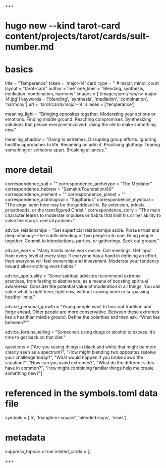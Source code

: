 +++
# hugo new --kind tarot-card content/projects/tarot/cards/suit-number.md
# basics
title     		 = "Temperance"
token					 = 'major-14'
card_type			 = '' # major, minor, court
layout				 = "tarot-card"
author    		 = 'me'
one_liner 		 = "Blending, synthesis, mediation, combination, harmony"
images				 = ['/images/tarot/rws/rw-major-14.jpg']
keywords			 = ['blending', 'synthesis', 'mediation', 'combination', 'harmony']
url						 = 'tarot/cards/major-14'
aliases				 = ['temperance']

meaning_light  = "Bringing opposites together. Moderating your actions or emotions. Finding middle ground. Reaching compromises. Synthesizing solutions that please everyone involved. Using the old to make something new."

meaning_shadow = "Going to extremes. Disrupting group efforts. Ignoring healthy approaches to life. Becoming an addict. Practicing gluttony. Tearing something or someone apart. Breaking alliances."

# more detail
correspondence_suit 				= ""
correspondence_archetype 		= "The Mediator"
correspondence_hebrew 			= "Samekh/Foundation/60"
correspondence_element 			= ""
correspondence_planet 			= ""
correspondence_astrological = "Sagittarius"
correspondence_mystical 		= "The angel seen here may be the goddess Iris. By extension, priests, priesthoods, or the transfigured Christ."
correspondence_story 				= "The main character learns to moderate impulses or habits that limit his or her ability to solve the story’s central problem."

advice_relationships 	 = "Set superficial relationships aside. Pursue trust and deep intimacy—the subtle blending of two people into one. Bring people together. Commit to introductions, parties, or gatherings. Seek out groups."

advice_work 					 = "Many hands make work easier. Call meetings. Get input from every level at every step. If everyone has a hand in defining an effort, then everyone will feel ownership and investment. Moderate your tendency toward all-or-nothing work habits."

advice_spirituality 	 = "Some spiritual advisors recommend extreme practices, from fasting to abstinence, as a means of boosting spiritual awareness. Consider the potential value of moderation in all things. You can value what is right here, right now, without craving more or surpassing healthy limits."

advice_personal_growth = "Young people want to toss out tradition and forge ahead. Older people are more conservative. Between these extremes lies a healthier middle ground. Define the polarities and then ask, “What lies between?”"

advice_fortune_telling = "Someone’s using drugs or alcohol to excess. It’s time to get back on that diet."

questions	= ["Are you seeing things in black and white that might be more clearly seen as a spectrum?", "How might blending two opposites resolve your challenge today?", "What would happen if you broke down the situation?", "How can you avoid extremes?", "What do the different sides have in common?", "How might combining familiar things help me create something new?"]

# referenced in the symbols.toml data file
symbols	  = ['5', 'triangle-in-square', 'blended-cups', 'irises']

# metadata
suppress_topnav = true
related_cards 	= []

+++